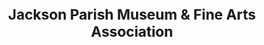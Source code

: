 ---
layout: repo
title: "Jackson Parish Museum & Fine Arts Association "
id: 24908
permalink: repos/24908/
---